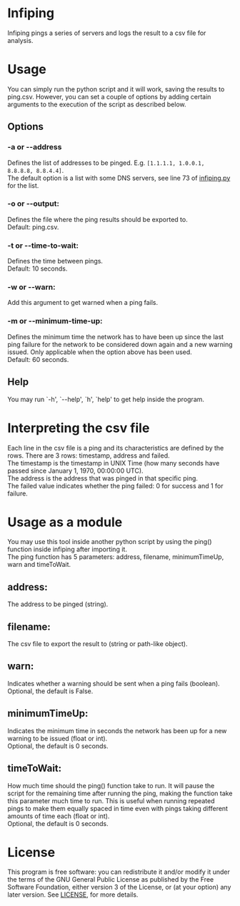 # Infiping
Infiping pings a series of servers and logs the result to a csv file for analysis.

# Usage
You can simply run the python script and it will work, saving the results to ping.csv. However, you can set a couple of options by adding certain arguments to the execution of the script as described below.

## Options

### -a or --address
Defines the list of addresses to be pinged.
E.g. `[1.1.1.1, 1.0.0.1, 8.8.8.8, 8.8.4.4]`.  
The default option is a list with some DNS servers, see line 73 of [infiping.py](infiping.py) for the list.
### -o or --output:
Defines the file where the ping results should be exported to.  
Default: ping.csv.
### -t or --time-to-wait:
Defines the time between pings.  
Default: 10 seconds.
### -w or --warn:
Add this argument to get warned when a ping fails.
### -m or --minimum-time-up:
Defines the minimum time the network has to have been up since the last ping failure for the network to be considered down again and a new warning issued. Only applicable when the option above has been used.  
Default: 60 seconds.

## Help
You may run \`-h', \`--help', \`h', \`help' to get help inside the program.

# Interpreting the csv file
Each line in the csv file is a ping and its characteristics are defined by the rows. There are 3 rows: timestamp, address and failed.  
The timestamp is the timestamp in UNIX Time (how many seconds have passed since January 1, 1970, 00:00:00 UTC).  
The address is the address that was pinged in that specific ping.  
The failed value indicates whether the ping failed: 0 for success and 1 for failure.  

# Usage as a module
You may use this tool inside another python script by using the ping() function inside infiping after importing it.  
The ping function has 5 parameters: address, filename, minimumTimeUp, warn and timeToWait.

## address:
The address to be pinged (string).

## filename:
The csv file to export the result to (string or path-like object).

## warn:
Indicates whether a warning should be sent when a ping fails (boolean).  
Optional, the default is False.

## minimumTimeUp:
Indicates the minimum time in seconds the network has been up for a new warning to be issued (float or int).  
Optional, the default is 0 seconds.

## timeToWait:
How much time should the ping() function take to run. It will pause the script for the remaining time after running the ping, making the function take this parameter much time to run. This is useful when running repeated pings to make them equally spaced in time even with pings taking different amounts of time each (float or int).  
Optional, the default is 0 seconds.

# License
This program is free software: you can redistribute it and/or modify it under the terms of the GNU General Public License as published by the Free Software Foundation, either version 3 of the License, or (at your option) any later version. See [LICENSE](LICENSE), for more details.
